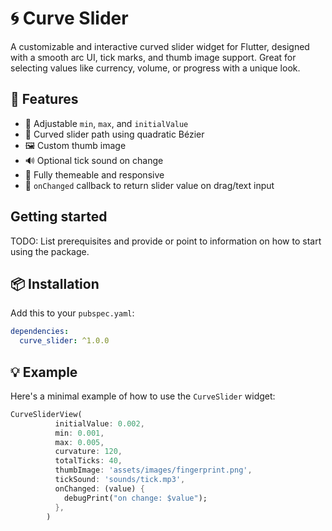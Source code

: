 
# 🌀 Curve Slider

A customizable and interactive curved slider widget for Flutter, designed with a smooth arc UI, tick marks, and thumb image support. Great for selecting values like currency, volume, or progress with a unique look.

## 🚀 Features

- 🎯 Adjustable `min`, `max`, and `initialValue`
- 🧮 Curved slider path using quadratic Bézier
- 🖼️ Custom thumb image
- 🔊 Optional tick sound on change
- 🎨 Fully themeable and responsive
- 🔄 `onChanged` callback to return slider value on drag/text input

## Getting started

TODO: List prerequisites and provide or point to information on how to
start using the package.

## 📦 Installation

Add this to your `pubspec.yaml`:

```yaml
dependencies:
  curve_slider: ^1.0.0
```

## 💡 Example

Here's a minimal example of how to use the `CurveSlider` widget:

```dart
CurveSliderView(
          initialValue: 0.002,
          min: 0.001,
          max: 0.005,
          curvature: 120,
          totalTicks: 40,
          thumbImage: 'assets/images/fingerprint.png',
          tickSound: 'sounds/tick.mp3',
          onChanged: (value) {
            debugPrint("on change: $value");
          },
        )

